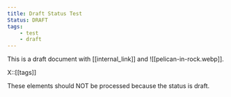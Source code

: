 ```yaml
---
title: Draft Status Test
Status: DRAFT
tags:
    - test
    - draft
---
```


This is a draft document with [[internal_link]] and ![[pelican-in-rock.webp]].

X::[[tags]]

These elements should NOT be processed because the status is draft.